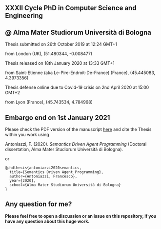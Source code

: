 ## XXXII Cycle PhD in Computer Science and Engineering
## @ Alma Mater Studiorum Università di Bologna

Thesis submitted on 26th October 2019 at 12:24 GMT+1

from London (UK), (51.480344, -0.008477)




Thesis released on 18th January 2020 at 13:33 GMT+1

from Saint-Etienne (aka Le-Pire-Endroit-De-France) (France), (45.445083, 4.3973356)



Thesis defense online due to Covid-19 crisis on 2nd April 2020 at 15:00 GMT+2

from Lyon (France), (45.743534, 4.784968)



## Embargo end on 1st January 2021
Please check the PDF version of the manuscript [here](http://amsdottorato.unibo.it/9197/) and cite the Thesis within you work using

Antoniazzi, F. (2020). _Semantics Driven Agent Programming_ (Doctoral dissertation, Alma Mater Studiorum Università di Bologna).

or
```
@phdthesis{antoniazzi2020semantics,
  title={Semantics Driven Agent Programming},
  author={Antoniazzi, Francesco},
  year={2020},
  school={Alma Mater Studiorum Università di Bologna}
}
```

## Any question for me?
**Please feel free to open a discussion or an issue on this repository, if you have any question about this huge work.**

